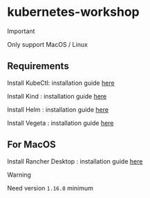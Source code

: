 # kubernetes-workshop

> [!IMPORTANT]
> Only support MacOS / Linux

## Requirements

Install KubeCtl: installation guide [here](http://kubernetes.io/docs/tasks/tools/)

Install Kind : installation guide [here](https://kind.sigs.k8s.io/docs/user/quick-start/#installing-with-a-package-manager)

Install Helm : installation guide [here](https://helm.sh/docs/intro/install/#through-package-managers)

Install Vegeta : installation guide [here](https://github.com/tsenart/vegeta?tab=readme-ov-file#install)

## For MacOS

Install Rancher Desktop : installation guide [here](https://docs.rancherdesktop.io/getting-started/installation/#installing-rancher-desktop-on-macos)

> [!WARNING]
> Need version `1.16.0` minimum
